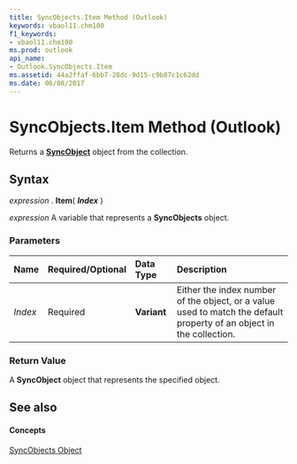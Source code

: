 ```yaml
---
title: SyncObjects.Item Method (Outlook)
keywords: vbaol11.chm100
f1_keywords:
- vbaol11.chm100
ms.prod: outlook
api_name:
- Outlook.SyncObjects.Item
ms.assetid: 44a2ffaf-6bb7-28dc-9d15-c9b87c1c62dd
ms.date: 06/08/2017
---
```



# SyncObjects.Item Method (Outlook)

Returns a **[SyncObject](syncobject-object-outlook.md)** object from the collection.


## Syntax

 _expression_ . **Item**( **_Index_** )

 _expression_ A variable that represents a **SyncObjects** object.


### Parameters



|**Name**|**Required/Optional**|**Data Type**|**Description**|
|:-----|:-----|:-----|:-----|
| _Index_|Required| **Variant**|Either the index number of the object, or a value used to match the default property of an object in the collection.|

### Return Value

A **SyncObject** object that represents the specified object.


## See also


#### Concepts


[SyncObjects Object](syncobjects-object-outlook.md)

